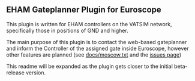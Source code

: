 EHAM Gateplanner Plugin for Euroscope
--
This plugin is written for EHAM controllers on the VATSIM network, specifically those in positions of GND and higher.

The main purpose of this plugin is to contact the web-based gateplanner and inform the Controller of the assigned gate inside Euroscope, however other features are planned (see [docs/moscow.txt](https://github.com/tyrope/EHAM-gateplanner-EuroScope/blob/master/docs/moscow.txt) and the [issues page](https://github.com/tyrope/EHAM-gateplanner-EuroScope/issues))

This readme will be expanded as the plugin gets closer to the initial beta-release version.

